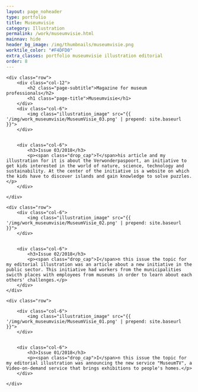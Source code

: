 ```yaml
---
layout: page_noheader
type: portfolio
title: Museumvisie
category: Illustration
permalink: /work/museumvisie.html
mainnav: hide
header_bg_image: /img/thumbnails/museumvisie.png
worktile_color: "#F4DFD0"
extra_classes: portfolio museumvisie illustration editorial
order: 8
---
```


<div class="wrapper">

	<div class="row">				
		<div class="col-12">
			<h2 class="page-subtitle">Magazine for museum professionals</h2>
			<h1 class="page-title">Museumvisie</h1>			
		</div>
		<div class="col-6">			
			<img class="illustration_image" src="{{ '/img/work_museumvisie/MuseumVisie_03.png' | prepend: site.baseurl }}">			
		</div>


		<div class="col-6">			
			<h3>Issue 03/2018</h3>
			<p><span class="drop_cap">T</span>his article and my illustration for it is about the Verwonderpaspoort, an initiative to get kids interested in the world of nature, science, technology and sustainability. At the center of the initiative is a website on which the kids have to discover islands and gain knowledge to solve puzzles.</p>
		</div>
		
	</div>

	<div class="row">
		<div class="col-6">			
			<img class="illustration_image" src="{{ '/img/work_museumvisie/MuseumVisie_02.png' | prepend: site.baseurl }}">			
		</div>


		<div class="col-6">			
			<h3>Issue 02/2018</h3>
			<p><span class="drop_cap">I</span>n this issue the topic for my editorial illustration was an article about a new initiative in the public sector. This initiative had workers from the municipalities swicth places with employees from museums in order to learn about each others' challenges.</p>
		</div>
	</div>

	<div class="row">				

		<div class="col-6">			
			<img class="illustration_image" src="{{ '/img/work_museumvisie/MuseumVisie_01.png' | prepend: site.baseurl }}">	
		</div>


		<div class="col-6">
			<h3>Issue 01/2018</h3>
			<p><span class="drop_cap">I</span>n this issue the topic for my editorial illustration was announcing the new service "MuseumTV", a Video-on-demand service that brings exhibitions to people's homes.</p>
		</div>
		
	</div>
</div>